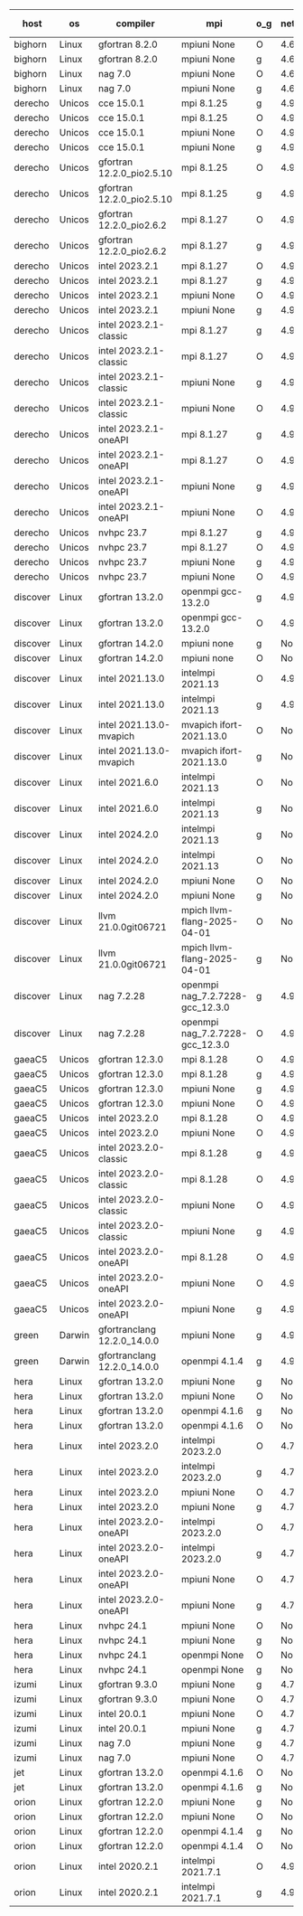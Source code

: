 

| host     | os       | compiler                              | mpi                      | o_g        | netcdf        | build       | u_pass          | u_fail          | s_pass            | s_fail            | e_pass             | e_fail             | nuopc_pass       | nuopc_fail       | artifacts link          |
|----------|----------|---------------------------------------|--------------------------|------------|---------------|-------------|-----------------|-----------------|-------------------|-------------------|--------------------|--------------------|------------------|------------------|-------------------------|
| bighorn | Linux | gfortran 8.2.0 | mpiuni None  | O | 4.6.1  | PASS | 12559 | 0 | 9 | 0 | 42 | 0 | None | None | <a href="https://github.com/esmf-org/esmf-test-artifacts/tree/bd1b020c161bcaf3cd76f5976615ec1cae5503fb/develop/gfortran/8.2.0/O/mpiuni/None" target="_blank">bd1b020</a> | 
| bighorn | Linux | gfortran 8.2.0 | mpiuni None  | g | 4.6.1  | PASS | 12559 | 0 | 9 | 0 | 42 | 0 | None | None | <a href="https://github.com/esmf-org/esmf-test-artifacts/tree/82c54cdf72a589eb3c107bef59dff5d2658cd116/develop/gfortran/8.2.0/g/mpiuni/None" target="_blank">82c54cd</a> | 
| bighorn | Linux | nag 7.0 | mpiuni None  | O | 4.6.1  | PASS | 12559 | 0 | 9 | 0 | 42 | 0 | None | None | <a href="https://github.com/esmf-org/esmf-test-artifacts/tree/c2968fc0cfe80c5933c9ebcf2cde8876fbd30cae/develop/nag/7.0/O/mpiuni/None" target="_blank">c2968fc</a> | 
| bighorn | Linux | nag 7.0 | mpiuni None  | g | 4.6.1  | PASS | 12559 | 0 | 9 | 0 | 42 | 0 | None | None | <a href="https://github.com/esmf-org/esmf-test-artifacts/tree/15f61d94bd7925d0b24535204355791a342b083d/develop/nag/7.0/g/mpiuni/None" target="_blank">15f61d9</a> | 
| derecho | Unicos | cce 15.0.1 | mpi 8.1.25  | g | 4.9.2  | PASS | None | None | None | None | None | None | None | None | <a href="https://github.com/esmf-org/esmf-test-artifacts/tree/9078ec6398b55e93287f96f6f365feebfd59c9e0/develop/cce/15.0.1/g/mpi/8.1.25" target="_blank">9078ec6</a> | 
| derecho | Unicos | cce 15.0.1 | mpi 8.1.25  | O | 4.9.2  | PASS | None | None | None | None | None | None | None | None | <a href="https://github.com/esmf-org/esmf-test-artifacts/tree/4c60edc3f866cf05a7ad99bda240055fd515f88f/develop/cce/15.0.1/O/mpi/8.1.25" target="_blank">4c60edc</a> | 
| derecho | Unicos | cce 15.0.1 | mpiuni None  | O | 4.9.2  | PASS | None | None | None | None | None | None | None | None | <a href="https://github.com/esmf-org/esmf-test-artifacts/tree/77ee65912b884e1d48146df8b3f89a8ef290735e/develop/cce/15.0.1/O/mpiuni/None" target="_blank">77ee659</a> | 
| derecho | Unicos | cce 15.0.1 | mpiuni None  | g | 4.9.2  | PASS | None | None | None | None | None | None | None | None | <a href="https://github.com/esmf-org/esmf-test-artifacts/tree/b055ddfe4ad5596a0cd24456ac988c30c160e363/develop/cce/15.0.1/g/mpiuni/None" target="_blank">b055ddf</a> | 
| derecho | Unicos | gfortran 12.2.0_pio2.5.10 | mpi 8.1.25  | O | 4.9.2  | PASS | 14228 | 0 | 51 | 0 | 80 | 0 | 57 | 0 | <a href="https://github.com/esmf-org/esmf-test-artifacts/tree/3da4f7f7e821c2a06b0dd80fe5b04ae23c05f257/develop/gfortran/12.2.0_pio2.5.10/O/mpi/8.1.25" target="_blank">3da4f7f</a> | 
| derecho | Unicos | gfortran 12.2.0_pio2.5.10 | mpi 8.1.25  | g | 4.9.2  | PASS | 14228 | 0 | 51 | 0 | 80 | 0 | 57 | 0 | <a href="https://github.com/esmf-org/esmf-test-artifacts/tree/1c59e20dfdc8db133d2251aad52d4c27008f94fc/develop/gfortran/12.2.0_pio2.5.10/g/mpi/8.1.25" target="_blank">1c59e20</a> | 
| derecho | Unicos | gfortran 12.2.0_pio2.6.2 | mpi 8.1.27  | O | 4.9.2  | PASS | 14228 | 0 | 51 | 0 | 80 | 0 | 57 | 0 | <a href="https://github.com/esmf-org/esmf-test-artifacts/tree/442186e2fe13fd21f90a57c3fdb92d9304fa667c/develop/gfortran/12.2.0_pio2.6.2/O/mpi/8.1.27" target="_blank">442186e</a> | 
| derecho | Unicos | gfortran 12.2.0_pio2.6.2 | mpi 8.1.27  | g | 4.9.2  | PASS | 14228 | 0 | 51 | 0 | 80 | 0 | 57 | 0 | <a href="https://github.com/esmf-org/esmf-test-artifacts/tree/640286aa981563a38d741bf2207494100b2b77ff/develop/gfortran/12.2.0_pio2.6.2/g/mpi/8.1.27" target="_blank">640286a</a> | 
| derecho | Unicos | intel 2023.2.1 | mpi 8.1.27  | O | 4.9.2  | PASS | 14228 | 0 | 51 | 0 | 80 | 0 | 58 | 0 | <a href="https://github.com/esmf-org/esmf-test-artifacts/tree/dd0dd913ba4e89f582b9106b970e3c6a9b5a853f/develop/intel/2023.2.1/O/mpi/8.1.27" target="_blank">dd0dd91</a> | 
| derecho | Unicos | intel 2023.2.1 | mpi 8.1.27  | g | 4.9.2  | PASS | 14228 | 0 | 51 | 0 | 80 | 0 | 58 | 0 | <a href="https://github.com/esmf-org/esmf-test-artifacts/tree/64b2b0c26614bb249c64dc177ada5fb71807d3d1/develop/intel/2023.2.1/g/mpi/8.1.27" target="_blank">64b2b0c</a> | 
| derecho | Unicos | intel 2023.2.1 | mpiuni None  | O | 4.9.2  | PASS | 12559 | 0 | 9 | 0 | 42 | 0 | None | None | <a href="https://github.com/esmf-org/esmf-test-artifacts/tree/23dafc5f4f8f81a88a8248cda55095e5e138597f/develop/intel/2023.2.1/O/mpiuni/None" target="_blank">23dafc5</a> | 
| derecho | Unicos | intel 2023.2.1 | mpiuni None  | g | 4.9.2  | PASS | 12559 | 0 | 9 | 0 | 42 | 0 | None | None | <a href="https://github.com/esmf-org/esmf-test-artifacts/tree/6efc5efb87ac3fcb1d378eb0259d4ee8aed9dc2c/develop/intel/2023.2.1/g/mpiuni/None" target="_blank">6efc5ef</a> | 
| derecho | Unicos | intel 2023.2.1-classic | mpi 8.1.27  | g | 4.9.2  | PASS | 14228 | 0 | 51 | 0 | 80 | 0 | 57 | 0 | <a href="https://github.com/esmf-org/esmf-test-artifacts/tree/0d7a372bda93d6e4d13270ee3ccc6435b23d9d9c/develop/intel/2023.2.1-classic/g/mpi/8.1.27" target="_blank">0d7a372</a> | 
| derecho | Unicos | intel 2023.2.1-classic | mpi 8.1.27  | O | 4.9.2  | PASS | 14228 | 0 | 51 | 0 | 80 | 0 | 57 | 0 | <a href="https://github.com/esmf-org/esmf-test-artifacts/tree/c07d1bb0d8f909c4a13ccce1e8d970c7fae9966a/develop/intel/2023.2.1-classic/O/mpi/8.1.27" target="_blank">c07d1bb</a> | 
| derecho | Unicos | intel 2023.2.1-classic | mpiuni None  | g | 4.9.2  | PASS | 12559 | 0 | 9 | 0 | 42 | 0 | None | None | <a href="https://github.com/esmf-org/esmf-test-artifacts/tree/5e296312c789e5bfe294dae22639ae614d489f2d/develop/intel/2023.2.1-classic/g/mpiuni/None" target="_blank">5e29631</a> | 
| derecho | Unicos | intel 2023.2.1-classic | mpiuni None  | O | 4.9.2  | PASS | 12559 | 0 | 9 | 0 | 42 | 0 | None | None | <a href="https://github.com/esmf-org/esmf-test-artifacts/tree/86dac0e5cc4fc5b740c6847e78779c943cdc6f2f/develop/intel/2023.2.1-classic/O/mpiuni/None" target="_blank">86dac0e</a> | 
| derecho | Unicos | intel 2023.2.1-oneAPI | mpi 8.1.27  | g | 4.9.2  | PASS | 14228 | 0 | 51 | 0 | 80 | 0 | 57 | 0 | <a href="https://github.com/esmf-org/esmf-test-artifacts/tree/e5b11e3681dc1d94c7c01168852d71145d359f6e/develop/intel/2023.2.1-oneAPI/g/mpi/8.1.27" target="_blank">e5b11e3</a> | 
| derecho | Unicos | intel 2023.2.1-oneAPI | mpi 8.1.27  | O | 4.9.2  | PASS | 14228 | 0 | 50 | 1 | 80 | 0 | 57 | 0 | <a href="https://github.com/esmf-org/esmf-test-artifacts/tree/a397362694c2afda4397c793ede725499598f892/develop/intel/2023.2.1-oneAPI/O/mpi/8.1.27" target="_blank">a397362</a> | 
| derecho | Unicos | intel 2023.2.1-oneAPI | mpiuni None  | g | 4.9.2  | PASS | 12559 | 0 | 9 | 0 | 42 | 0 | None | None | <a href="https://github.com/esmf-org/esmf-test-artifacts/tree/ec233d5c60e924cb2d738a0f7f27a30e09ffd300/develop/intel/2023.2.1-oneAPI/g/mpiuni/None" target="_blank">ec233d5</a> | 
| derecho | Unicos | intel 2023.2.1-oneAPI | mpiuni None  | O | 4.9.2  | PASS | 12559 | 0 | 9 | 0 | 42 | 0 | None | None | <a href="https://github.com/esmf-org/esmf-test-artifacts/tree/d5310124f12f68a1ac1e5ceff613526c39000fd6/develop/intel/2023.2.1-oneAPI/O/mpiuni/None" target="_blank">d531012</a> | 
| derecho | Unicos | nvhpc 23.7 | mpi 8.1.27  | g | 4.9.2  | PASS | None | None | None | None | None | None | None | None | <a href="https://github.com/esmf-org/esmf-test-artifacts/tree/ab70ed1dc345f633b9ddc04f7e56ec11006cb253/develop/nvhpc/23.7/g/mpi/8.1.27" target="_blank">ab70ed1</a> | 
| derecho | Unicos | nvhpc 23.7 | mpi 8.1.27  | O | 4.9.2  | PASS | None | None | None | None | None | None | None | None | <a href="https://github.com/esmf-org/esmf-test-artifacts/tree/d391390bd3ecc49d53dbc5a978c3c3bd10fb96ee/develop/nvhpc/23.7/O/mpi/8.1.27" target="_blank">d391390</a> | 
| derecho | Unicos | nvhpc 23.7 | mpiuni None  | g | 4.9.2  | PASS | None | None | None | None | None | None | None | None | <a href="https://github.com/esmf-org/esmf-test-artifacts/tree/0022b313e6d51d24a33beff50c0ee1af3b94ef55/develop/nvhpc/23.7/g/mpiuni/None" target="_blank">0022b31</a> | 
| derecho | Unicos | nvhpc 23.7 | mpiuni None  | O | 4.9.2  | PASS | None | None | None | None | None | None | None | None | <a href="https://github.com/esmf-org/esmf-test-artifacts/tree/6847fbc56c19bbc5db9d875adb86267cf534827a/develop/nvhpc/23.7/O/mpiuni/None" target="_blank">6847fbc</a> | 
| discover | Linux | gfortran 13.2.0 | openmpi gcc-13.2.0  | g | 4.9.2  | PASS | 14228 | 0 | 51 | 0 | 80 | 0 | 57 | 0 | <a href="https://github.com/esmf-org/esmf-test-artifacts/tree/367fe5f4e3d3408a339256bfe3b94a4c2f4d3ca4/develop/gfortran/13.2.0/g/openmpi/gcc-13.2.0" target="_blank">367fe5f</a> | 
| discover | Linux | gfortran 13.2.0 | openmpi gcc-13.2.0  | O | 4.9.2  | PASS | 14228 | 0 | 51 | 0 | 80 | 0 | 57 | 0 | <a href="https://github.com/esmf-org/esmf-test-artifacts/tree/a9e1c1ceec01e453895adb51235f53a6e5dc538d/develop/gfortran/13.2.0/O/openmpi/gcc-13.2.0" target="_blank">a9e1c1c</a> | 
| discover | Linux | gfortran 14.2.0 | mpiuni none  | g | None  | PASS | 12559 | 0 | 9 | 0 | 42 | 0 | None | None | <a href="https://github.com/esmf-org/esmf-test-artifacts/tree/46ed9ea13eb3a825075b07b06bdaa378f7e2977f/develop/gfortran/14.2.0/g/mpiuni/none" target="_blank">46ed9ea</a> | 
| discover | Linux | gfortran 14.2.0 | mpiuni none  | O | None  | PASS | 12559 | 0 | 9 | 0 | 42 | 0 | None | None | <a href="https://github.com/esmf-org/esmf-test-artifacts/tree/1863ade60e384d8a0a135d2ba6d027a861df6b96/develop/gfortran/14.2.0/O/mpiuni/none" target="_blank">1863ade</a> | 
| discover | Linux | intel 2021.13.0 | intelmpi 2021.13  | O | 4.9.2  | PASS | 14228 | 0 | 51 | 0 | 80 | 0 | 57 | 0 | <a href="https://github.com/esmf-org/esmf-test-artifacts/tree/b215e7316c264bab194edb2191357cd579c19270/develop/intel/2021.13.0/O/intelmpi/2021.13" target="_blank">b215e73</a> | 
| discover | Linux | intel 2021.13.0 | intelmpi 2021.13  | g | 4.9.2  | PASS | 14228 | 0 | 51 | 0 | 80 | 0 | 57 | 0 | <a href="https://github.com/esmf-org/esmf-test-artifacts/tree/fbef815fcd56d5b858ee09ed9073536fcbf1c9fa/develop/intel/2021.13.0/g/intelmpi/2021.13" target="_blank">fbef815</a> | 
| discover | Linux | intel 2021.13.0-mvapich | mvapich ifort-2021.13.0  | O | None  | PASS | 14228 | 0 | 51 | 0 | 80 | 0 | 57 | 0 | <a href="https://github.com/esmf-org/esmf-test-artifacts/tree/607f7b99ffe36a28b8e71ac3be88b958b2c78133/develop/intel/2021.13.0-mvapich/O/mvapich/ifort-2021.13.0" target="_blank">607f7b9</a> | 
| discover | Linux | intel 2021.13.0-mvapich | mvapich ifort-2021.13.0  | g | None  | PASS | 14228 | 0 | 51 | 0 | 80 | 0 | 57 | 0 | <a href="https://github.com/esmf-org/esmf-test-artifacts/tree/cdbc0de0b16a33d72c193261c320d70b85150582/develop/intel/2021.13.0-mvapich/g/mvapich/ifort-2021.13.0" target="_blank">cdbc0de</a> | 
| discover | Linux | intel 2021.6.0 | intelmpi 2021.13  | O | None  | PASS | 14228 | 0 | 51 | 0 | 80 | 0 | 57 | 0 | <a href="https://github.com/esmf-org/esmf-test-artifacts/tree/887bc6ec42e295598f7285b59bad0dd6c8eb415c/develop/intel/2021.6.0/O/intelmpi/2021.13" target="_blank">887bc6e</a> | 
| discover | Linux | intel 2021.6.0 | intelmpi 2021.13  | g | None  | PASS | 14228 | 0 | 51 | 0 | 80 | 0 | 57 | 0 | <a href="https://github.com/esmf-org/esmf-test-artifacts/tree/b46f32664afbc73d8b13008dec6cc7b2d5db644e/develop/intel/2021.6.0/g/intelmpi/2021.13" target="_blank">b46f326</a> | 
| discover | Linux | intel 2024.2.0 | intelmpi 2021.13  | g | None  | PASS | 14227 | 1 | 51 | 0 | 80 | 0 | 57 | 0 | <a href="https://github.com/esmf-org/esmf-test-artifacts/tree/60d08ce53d872961cb118725ee9b5cda130222a8/develop/intel/2024.2.0/g/intelmpi/2021.13" target="_blank">60d08ce</a> | 
| discover | Linux | intel 2024.2.0 | intelmpi 2021.13  | O | None  | PASS | 14228 | 0 | 51 | 0 | 80 | 0 | 57 | 0 | <a href="https://github.com/esmf-org/esmf-test-artifacts/tree/20505b47c8df0f82b62cb61b52a18ad230f5258d/develop/intel/2024.2.0/O/intelmpi/2021.13" target="_blank">20505b4</a> | 
| discover | Linux | intel 2024.2.0 | mpiuni None  | O | None  | PASS | 12559 | 0 | 9 | 0 | 42 | 0 | None | None | <a href="https://github.com/esmf-org/esmf-test-artifacts/tree/35016ebf884ad1c48f8f91c563f2973b37bf7fde/develop/intel/2024.2.0/O/mpiuni/None" target="_blank">35016eb</a> | 
| discover | Linux | intel 2024.2.0 | mpiuni None  | g | None  | PASS | 12558 | 1 | 9 | 0 | 42 | 0 | None | None | <a href="https://github.com/esmf-org/esmf-test-artifacts/tree/0f547eefd7f05561575bb8bb051a64186d96457f/develop/intel/2024.2.0/g/mpiuni/None" target="_blank">0f547ee</a> | 
| discover | Linux | llvm 21.0.0git06721 | mpich llvm-flang-2025-04-01  | O | None  | PASS | 14210 | 18 | 18 | 33 | 75 | 5 | 0 | 57 | <a href="https://github.com/esmf-org/esmf-test-artifacts/tree/e66c14362e791b9c8ca58b07ecc2bb1ade81e24e/develop/llvm/21.0.0git06721/O/mpich/llvm-flang-2025-04-01" target="_blank">e66c143</a> | 
| discover | Linux | llvm 21.0.0git06721 | mpich llvm-flang-2025-04-01  | g | None  | PASS | 14209 | 19 | 18 | 33 | 75 | 5 | 0 | 57 | <a href="https://github.com/esmf-org/esmf-test-artifacts/tree/24f523dd2b5659a707b40e60c9b7d33faafd60d5/develop/llvm/21.0.0git06721/g/mpich/llvm-flang-2025-04-01" target="_blank">24f523d</a> | 
| discover | Linux | nag 7.2.28 | openmpi nag_7.2.7228-gcc_12.3.0  | g | 4.9.2  | PASS | 14228 | 0 | 51 | 0 | 80 | 0 | 56 | 1 | <a href="https://github.com/esmf-org/esmf-test-artifacts/tree/13764d79dfdc928012412b5f3e26729fe37f50ee/develop/nag/7.2.28/g/openmpi/nag_7.2.7228-gcc_12.3.0" target="_blank">13764d7</a> | 
| discover | Linux | nag 7.2.28 | openmpi nag_7.2.7228-gcc_12.3.0  | O | 4.9.2  | PASS | 14228 | 0 | 51 | 0 | 80 | 0 | 56 | 1 | <a href="https://github.com/esmf-org/esmf-test-artifacts/tree/95f2e34ae0814cfde4ae4f4794a6ee859191c37c/develop/nag/7.2.28/O/openmpi/nag_7.2.7228-gcc_12.3.0" target="_blank">95f2e34</a> | 
| gaeaC5 | Unicos | gfortran 12.3.0 | mpi 8.1.28  | O | 4.9.0  | PASS | 14228 | 0 | 51 | 0 | 80 | 0 | 57 | 0 | <a href="https://github.com/esmf-org/esmf-test-artifacts/tree/1860cdc8ffd409f289c57931cf434b9fdb3c9b11/develop/gfortran/12.3.0/O/mpi/8.1.28" target="_blank">1860cdc</a> | 
| gaeaC5 | Unicos | gfortran 12.3.0 | mpi 8.1.28  | g | 4.9.0  | PASS | None | None | None | None | None | None | None | None | <a href="https://github.com/esmf-org/esmf-test-artifacts/tree/ff66dc470178e25e9ba9f61853eefb48825147ef/develop/gfortran/12.3.0/g/mpi/8.1.28" target="_blank">ff66dc4</a> | 
| gaeaC5 | Unicos | gfortran 12.3.0 | mpiuni None  | g | 4.9.0  | PASS | 12559 | 0 | 9 | 0 | 42 | 0 | None | None | <a href="https://github.com/esmf-org/esmf-test-artifacts/tree/681141263e0513619c1d92cef2776a098da290aa/develop/gfortran/12.3.0/g/mpiuni/None" target="_blank">6811412</a> | 
| gaeaC5 | Unicos | gfortran 12.3.0 | mpiuni None  | O | 4.9.0  | PASS | 12559 | 0 | 9 | 0 | 42 | 0 | None | None | <a href="https://github.com/esmf-org/esmf-test-artifacts/tree/6041a427784abbdc3340185b05ce70842cf8a725/develop/gfortran/12.3.0/O/mpiuni/None" target="_blank">6041a42</a> | 
| gaeaC5 | Unicos | intel 2023.2.0 | mpi 8.1.28  | O | 4.9.0  | PASS | None | None | None | None | None | None | None | None | <a href="https://github.com/esmf-org/esmf-test-artifacts/tree/468fa2bc519e14ec747cc6d6e2059464b6bdb268/develop/intel/2023.2.0/O/mpi/8.1.28" target="_blank">468fa2b</a> | 
| gaeaC5 | Unicos | intel 2023.2.0 | mpiuni None  | O | 4.9.0  | PASS | 12559 | 0 | 9 | 0 | 42 | 0 | None | None | <a href="https://github.com/esmf-org/esmf-test-artifacts/tree/51a5e00a948a906045cf9712b40870eafdd67b62/develop/intel/2023.2.0/O/mpiuni/None" target="_blank">51a5e00</a> | 
| gaeaC5 | Unicos | intel 2023.2.0-classic | mpi 8.1.28  | g | 4.9.0  | PASS | 14228 | 0 | 51 | 0 | 80 | 0 | 57 | 0 | <a href="https://github.com/esmf-org/esmf-test-artifacts/tree/58a337bd6eae30f6f580f2b2649863e2280051dc/develop/intel/2023.2.0-classic/g/mpi/8.1.28" target="_blank">58a337b</a> | 
| gaeaC5 | Unicos | intel 2023.2.0-classic | mpi 8.1.28  | O | 4.9.0  | PASS | None | None | None | None | None | None | None | None | <a href="https://github.com/esmf-org/esmf-test-artifacts/tree/8410b9705c3ae88792ebeb74299d869eb3a7ef69/develop/intel/2023.2.0-classic/O/mpi/8.1.28" target="_blank">8410b97</a> | 
| gaeaC5 | Unicos | intel 2023.2.0-classic | mpiuni None  | O | 4.9.0  | PASS | 12559 | 0 | 9 | 0 | 42 | 0 | None | None | <a href="https://github.com/esmf-org/esmf-test-artifacts/tree/2de1a3b8d2ea04d841b8af1e8546a1c41a8382a9/develop/intel/2023.2.0-classic/O/mpiuni/None" target="_blank">2de1a3b</a> | 
| gaeaC5 | Unicos | intel 2023.2.0-classic | mpiuni None  | g | 4.9.0  | PASS | None | None | None | None | None | None | None | None | <a href="https://github.com/esmf-org/esmf-test-artifacts/tree/833afda05e27dc8eeee909b8b41fd882a5504506/develop/intel/2023.2.0-classic/g/mpiuni/None" target="_blank">833afda</a> | 
| gaeaC5 | Unicos | intel 2023.2.0-oneAPI | mpi 8.1.28  | O | 4.9.0  | PASS | None | None | None | None | None | None | None | None | <a href="https://github.com/esmf-org/esmf-test-artifacts/tree/a703b85df2052d515449a1038084c0a90846453d/develop/intel/2023.2.0-oneAPI/O/mpi/8.1.28" target="_blank">a703b85</a> | 
| gaeaC5 | Unicos | intel 2023.2.0-oneAPI | mpiuni None  | O | 4.9.0  | PASS | 12559 | 0 | 9 | 0 | 42 | 0 | None | None | <a href="https://github.com/esmf-org/esmf-test-artifacts/tree/af3162273b7927db89b5f8bf95092f32cc445bf6/develop/intel/2023.2.0-oneAPI/O/mpiuni/None" target="_blank">af31622</a> | 
| gaeaC5 | Unicos | intel 2023.2.0-oneAPI | mpiuni None  | g | 4.9.0  | PASS | None | None | None | None | None | None | None | None | <a href="https://github.com/esmf-org/esmf-test-artifacts/tree/9592164e6009b0af23f0bb41dfbdd98de2d0cc17/develop/intel/2023.2.0-oneAPI/g/mpiuni/None" target="_blank">9592164</a> | 
| green | Darwin | gfortranclang 12.2.0_14.0.0 | mpiuni None  | g | 4.9.3  | PASS | 12559 | 0 | 9 | 0 | 42 | 0 | None | None | <a href="https://github.com/esmf-org/esmf-test-artifacts/tree/349d054389ba1e96b638f5ccd55c7d9ea21f1794/develop/gfortranclang/12.2.0_14.0.0/g/mpiuni/None" target="_blank">349d054</a> | 
| green | Darwin | gfortranclang 12.2.0_14.0.0 | openmpi 4.1.4  | g | 4.9.3  | PASS | 14228 | 0 | 51 | 0 | 80 | 0 | 58 | 0 | <a href="https://github.com/esmf-org/esmf-test-artifacts/tree/98b8f8798174067f00ffe96a7474226b048bd718/develop/gfortranclang/12.2.0_14.0.0/g/openmpi/4.1.4" target="_blank">98b8f87</a> | 
| hera | Linux | gfortran 13.2.0 | mpiuni None  | g | None  | PASS | 12559 | 0 | 9 | 0 | 42 | 0 | None | None | <a href="https://github.com/esmf-org/esmf-test-artifacts/tree/5d3feeee93f45af6a2b5973d1c0502705cec3ef7/develop/gfortran/13.2.0/g/mpiuni/None" target="_blank">5d3feee</a> | 
| hera | Linux | gfortran 13.2.0 | mpiuni None  | O | None  | PASS | 12559 | 0 | 9 | 0 | 42 | 0 | None | None | <a href="https://github.com/esmf-org/esmf-test-artifacts/tree/22d2ae0a69b9276d1c36ecf2a19c50ca3d8f5e0f/develop/gfortran/13.2.0/O/mpiuni/None" target="_blank">22d2ae0</a> | 
| hera | Linux | gfortran 13.2.0 | openmpi 4.1.6  | g | None  | PASS | 14228 | 0 | 51 | 0 | 80 | 0 | 57 | 0 | <a href="https://github.com/esmf-org/esmf-test-artifacts/tree/f6dc112bfde64dc1a5c2f99d926586f2912f2c20/develop/gfortran/13.2.0/g/openmpi/4.1.6" target="_blank">f6dc112</a> | 
| hera | Linux | gfortran 13.2.0 | openmpi 4.1.6  | O | None  | PASS | 14228 | 0 | 51 | 0 | 80 | 0 | 57 | 0 | <a href="https://github.com/esmf-org/esmf-test-artifacts/tree/b6eea54bf6e04ee4b4fce13d880cc8a7846ff23d/develop/gfortran/13.2.0/O/openmpi/4.1.6" target="_blank">b6eea54</a> | 
| hera | Linux | intel 2023.2.0 | intelmpi 2023.2.0  | O | 4.7.0  | PASS | 14228 | 0 | 51 | 0 | 80 | 0 | 57 | 0 | <a href="https://github.com/esmf-org/esmf-test-artifacts/tree/ccbac24621dea6ecf58f4d9c207e90f420dfd4ac/develop/intel/2023.2.0/O/intelmpi/2023.2.0" target="_blank">ccbac24</a> | 
| hera | Linux | intel 2023.2.0 | intelmpi 2023.2.0  | g | 4.7.0  | PASS | 14228 | 0 | 51 | 0 | 80 | 0 | 57 | 0 | <a href="https://github.com/esmf-org/esmf-test-artifacts/tree/dff7feb13b368ee5442a035d6fbd5e3850b6b139/develop/intel/2023.2.0/g/intelmpi/2023.2.0" target="_blank">dff7feb</a> | 
| hera | Linux | intel 2023.2.0 | mpiuni None  | O | 4.7.0  | PASS | 12559 | 0 | 9 | 0 | 42 | 0 | None | None | <a href="https://github.com/esmf-org/esmf-test-artifacts/tree/464dca2f6cfa503940badb3834b408c3adb4675f/develop/intel/2023.2.0/O/mpiuni/None" target="_blank">464dca2</a> | 
| hera | Linux | intel 2023.2.0 | mpiuni None  | g | 4.7.0  | PASS | 12559 | 0 | 9 | 0 | 42 | 0 | None | None | <a href="https://github.com/esmf-org/esmf-test-artifacts/tree/8c602f0a6199cd74426af93e75838f507a02b42f/develop/intel/2023.2.0/g/mpiuni/None" target="_blank">8c602f0</a> | 
| hera | Linux | intel 2023.2.0-oneAPI | intelmpi 2023.2.0  | O | 4.7.0  | PASS | 14228 | 0 | 50 | 1 | 80 | 0 | 57 | 0 | <a href="https://github.com/esmf-org/esmf-test-artifacts/tree/350330bed0cd927f0f2661a5fce38bc5500e15d0/develop/intel/2023.2.0-oneAPI/O/intelmpi/2023.2.0" target="_blank">350330b</a> | 
| hera | Linux | intel 2023.2.0-oneAPI | intelmpi 2023.2.0  | g | 4.7.0  | PASS | 14228 | 0 | 51 | 0 | 80 | 0 | 57 | 0 | <a href="https://github.com/esmf-org/esmf-test-artifacts/tree/f6262174e253c82346092916f3921b1d543eb820/develop/intel/2023.2.0-oneAPI/g/intelmpi/2023.2.0" target="_blank">f626217</a> | 
| hera | Linux | intel 2023.2.0-oneAPI | mpiuni None  | O | 4.7.0  | PASS | 12559 | 0 | 9 | 0 | 42 | 0 | None | None | <a href="https://github.com/esmf-org/esmf-test-artifacts/tree/0d1ddaa7ac2d811900f6d2c1e4c3f34ca1750311/develop/intel/2023.2.0-oneAPI/O/mpiuni/None" target="_blank">0d1ddaa</a> | 
| hera | Linux | intel 2023.2.0-oneAPI | mpiuni None  | g | 4.7.0  | PASS | 12559 | 0 | 9 | 0 | 42 | 0 | None | None | <a href="https://github.com/esmf-org/esmf-test-artifacts/tree/6aa479c798b02b070c6294fd3788aa6219381bc8/develop/intel/2023.2.0-oneAPI/g/mpiuni/None" target="_blank">6aa479c</a> | 
| hera | Linux | nvhpc 24.1 | mpiuni None  | O | None  | PASS | 12559 | 0 | 9 | 0 | 42 | 0 | None | None | <a href="https://github.com/esmf-org/esmf-test-artifacts/tree/9c38df79cd8d94a9c78dd4c98621dcb14e99901a/develop/nvhpc/24.1/O/mpiuni/None" target="_blank">9c38df7</a> | 
| hera | Linux | nvhpc 24.1 | mpiuni None  | g | None  | PASS | 12559 | 0 | 9 | 0 | 42 | 0 | None | None | <a href="https://github.com/esmf-org/esmf-test-artifacts/tree/76786472ded99342a1cb8f7f71c7d74bcc3810d7/develop/nvhpc/24.1/g/mpiuni/None" target="_blank">7678647</a> | 
| hera | Linux | nvhpc 24.1 | openmpi None  | O | None  | PASS | 14228 | 0 | 51 | 0 | 80 | 0 | 57 | 0 | <a href="https://github.com/esmf-org/esmf-test-artifacts/tree/8335afd4e832408806a5e88e895563a1c9caac29/develop/nvhpc/24.1/O/openmpi/None" target="_blank">8335afd</a> | 
| hera | Linux | nvhpc 24.1 | openmpi None  | g | None  | PASS | 14228 | 0 | 51 | 0 | 80 | 0 | 57 | 0 | <a href="https://github.com/esmf-org/esmf-test-artifacts/tree/2028f92e0d35c726073b1df9d14746786df06817/develop/nvhpc/24.1/g/openmpi/None" target="_blank">2028f92</a> | 
| izumi | Linux | gfortran 9.3.0 | mpiuni None  | g | 4.7.4  | PASS | 12559 | 0 | 9 | 0 | 42 | 0 | None | None | <a href="https://github.com/esmf-org/esmf-test-artifacts/tree/c5512c050e9bba5cd4dd3cd944d63aced1cc0f28/develop/gfortran/9.3.0/g/mpiuni/None" target="_blank">c5512c0</a> | 
| izumi | Linux | gfortran 9.3.0 | mpiuni None  | O | 4.7.4  | PASS | 12559 | 0 | 9 | 0 | 42 | 0 | None | None | <a href="https://github.com/esmf-org/esmf-test-artifacts/tree/567ed6a9239bcd4d75f9b634467144e1b3dd5e01/develop/gfortran/9.3.0/O/mpiuni/None" target="_blank">567ed6a</a> | 
| izumi | Linux | intel 20.0.1 | mpiuni None  | O | 4.7.4  | PASS | 12559 | 0 | 9 | 0 | 42 | 0 | None | None | <a href="https://github.com/esmf-org/esmf-test-artifacts/tree/2fdbf1d568810bf6f2933d87f517fd7a14e598b8/develop/intel/20.0.1/O/mpiuni/None" target="_blank">2fdbf1d</a> | 
| izumi | Linux | intel 20.0.1 | mpiuni None  | g | 4.7.4  | PASS | 12559 | 0 | 9 | 0 | 42 | 0 | None | None | <a href="https://github.com/esmf-org/esmf-test-artifacts/tree/6daa0d0cd45549ad57478c02504e08e242a3e407/develop/intel/20.0.1/g/mpiuni/None" target="_blank">6daa0d0</a> | 
| izumi | Linux | nag 7.0 | mpiuni None  | g | 4.7.4  | PASS | 12559 | 0 | 9 | 0 | 42 | 0 | None | None | <a href="https://github.com/esmf-org/esmf-test-artifacts/tree/1bb4335a7a84f73e0a86edbccab9811bf2eeaaca/develop/nag/7.0/g/mpiuni/None" target="_blank">1bb4335</a> | 
| izumi | Linux | nag 7.0 | mpiuni None  | O | 4.7.4  | PASS | 12559 | 0 | 9 | 0 | 42 | 0 | None | None | <a href="https://github.com/esmf-org/esmf-test-artifacts/tree/7fc3cdf4f72f83a77c033fca4b1a8834fea79375/develop/nag/7.0/O/mpiuni/None" target="_blank">7fc3cdf</a> | 
| jet | Linux | gfortran 13.2.0 | openmpi 4.1.6  | O | None  | PASS | 14228 | 0 | 51 | 0 | 80 | 0 | 57 | 0 | <a href="https://github.com/esmf-org/esmf-test-artifacts/tree/ad69ed1764ad2b06d8f1b9e8d5d80cb44bf028fe/develop/gfortran/13.2.0/O/openmpi/4.1.6" target="_blank">ad69ed1</a> | 
| jet | Linux | gfortran 13.2.0 | openmpi 4.1.6  | g | None  | PASS | 14228 | 0 | 51 | 0 | 80 | 0 | 57 | 0 | <a href="https://github.com/esmf-org/esmf-test-artifacts/tree/25c3784b3398d284ca3a610cea7702bd265b8a72/develop/gfortran/13.2.0/g/openmpi/4.1.6" target="_blank">25c3784</a> | 
| orion | Linux | gfortran 12.2.0 | mpiuni None  | g | None  | PASS | 12559 | 0 | 9 | 0 | 42 | 0 | None | None | <a href="https://github.com/esmf-org/esmf-test-artifacts/tree/3a5a3e1a890ed36dc12e12a2bd016f99d646654e/develop/gfortran/12.2.0/g/mpiuni/None" target="_blank">3a5a3e1</a> | 
| orion | Linux | gfortran 12.2.0 | mpiuni None  | O | None  | PASS | 12559 | 0 | 9 | 0 | 42 | 0 | None | None | <a href="https://github.com/esmf-org/esmf-test-artifacts/tree/d0ffe8cfcf40c7a847a682faec7d7ebd754e429c/develop/gfortran/12.2.0/O/mpiuni/None" target="_blank">d0ffe8c</a> | 
| orion | Linux | gfortran 12.2.0 | openmpi 4.1.4  | g | None  | PASS | 14228 | 0 | 51 | 0 | 80 | 0 | 57 | 0 | <a href="https://github.com/esmf-org/esmf-test-artifacts/tree/96fe28064cc3514ef290e691410090c08a8df810/develop/gfortran/12.2.0/g/openmpi/4.1.4" target="_blank">96fe280</a> | 
| orion | Linux | gfortran 12.2.0 | openmpi 4.1.4  | O | None  | PASS | 14228 | 0 | 51 | 0 | 80 | 0 | 57 | 0 | <a href="https://github.com/esmf-org/esmf-test-artifacts/tree/c9728c812e05b82f069eb5ccba15bdf5b93b8d96/develop/gfortran/12.2.0/O/openmpi/4.1.4" target="_blank">c9728c8</a> | 
| orion | Linux | intel 2020.2.1 | intelmpi 2021.7.1  | O | 4.9.2  | PASS | 14228 | 0 | 51 | 0 | 80 | 0 | 57 | 0 | <a href="https://github.com/esmf-org/esmf-test-artifacts/tree/d1935ac3853bf8a768519ab5c9429cade8041af8/develop/intel/2020.2.1/O/intelmpi/2021.7.1" target="_blank">d1935ac</a> | 
| orion | Linux | intel 2020.2.1 | intelmpi 2021.7.1  | g | 4.9.2  | PASS | 14228 | 0 | 51 | 0 | 80 | 0 | 57 | 0 | <a href="https://github.com/esmf-org/esmf-test-artifacts/tree/4070a1b7575ecefa075dee0a33dacd4d9e46b667/develop/intel/2020.2.1/g/intelmpi/2021.7.1" target="_blank">4070a1b</a> | 

